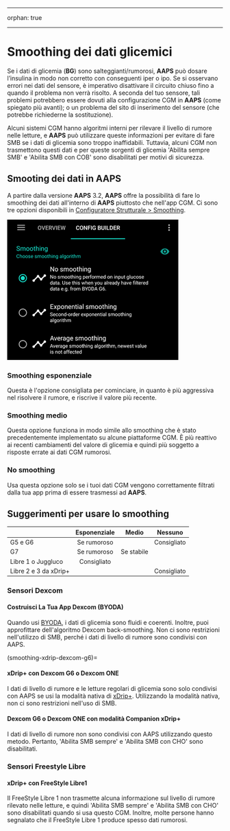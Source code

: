 - - -
orphan: true
- - -

# Smoothing dei dati glicemici

Se i dati di glicemia (**BG**) sono salteggianti/rumorosi, **AAPS** può dosare l’insulina in modo non corretto con conseguenti iper o ipo. Se si osservano errori nei dati del sensore, è imperativo disattivare il circuito chiuso fino a quando il problema non verrà risolto. A seconda del tuo sensore, tali problemi potrebbero essere dovuti alla configurazione CGM in **AAPS** (come spiegato più avanti); o un problema del sito di inserimento del sensore (che potrebbe richiederne la sostituzione).

Alcuni sistemi CGM hanno algoritmi interni per rilevare il livello di rumore nelle letture, e **AAPS** può utilizzare queste informazioni per evitare di fare SMB se i dati di glicemia sono troppo inaffidabili. Tuttavia, alcuni CGM non trasmettono questi dati e per queste sorgenti di glicemia 'Abilita sempre SMB' e 'Abilita SMB con COB' sono disabilitati per motivi di sicurezza.

## Smooting dei dati in AAPS

A partire dalla versione **AAPS** 3.2, **AAPS** offre la possibilità di fare lo smoothing dei dati all'interno di **AAPS** piuttosto che nell'app CGM. Ci sono tre opzioni disponibili in [Configuratore Strutturale > Smoothing](../SettingUpAaps/ConfigBuilder.md).

![Smoothing](../images/ConfBuild_Smoothing.png)

### Smoothing esponenziale

Questa è l'opzione consigliata per cominciare, in quanto è più aggressiva nel risolvere il rumore, e riscrive il valore più recente.

### Smoothing medio

Questa opzione funziona in modo simile allo smoothing che è stato precedentemente implementato su alcune piattaforme CGM. È più reattivo ai recenti cambiamenti del valore di glicemia e quindi più soggetto a risposte errate ai dati CGM rumorosi.

### No smoothing

Usa questa opzione solo se i tuoi dati CGM vengono correttamente filtrati dalla tua app prima di essere trasmessi ad **AAPS**.

## Suggerimenti per usare lo smoothing

|                       | Esponenziale |   Medio    |   Nessuno   |
| --------------------- |:------------:|:----------:|:-----------:|
| G5 e G6               | Se rumoroso  |            | Consigliato |
| G7                    | Se rumoroso  | Se stabile |             |
| Libre 1 o Juggluco    | Consigliato  |            |             |
| Libre 2 e 3 da xDrip+ |              |            | Consigliato |

### Sensori Dexcom

#### Costruisci La Tua App Dexcom (BYODA)
Quando usi [BYODA](#DexcomG6-if-using-g6-with-build-your-own-dexcom-app), i dati di glicemia sono fluidi e coerenti. Inoltre, puoi approfittare dell'algoritmo Dexcom back-smoothing. Non ci sono restrizioni nell'utilizzo di SMB, perché i dati di livello di rumore sono condivisi con AAPS.

(smoothing-xdrip-dexcom-g6)=
#### xDrip+ con Dexcom G6 o Dexcom ONE
I dati di livello di rumore e le letture regolari di glicemia sono solo condivisi con AAPS se usi la modalità nativa di [xDrip+](https://navid200.github.io/xDrip/docs/Native-Algorithm). Utilizzando la modalità nativa, non ci sono restrizioni nell'uso di SMB.

#### Dexcom G6 o Dexcom ONE con modalità Companion xDrip+
I dati di livello di rumore non sono condivisi con AAPS utilizzando questo metodo. Pertanto, 'Abilita SMB sempre' e 'Abilita SMB con CHO' sono disabilitati.

### Sensori Freestyle Libre

#### xDrip+ con FreeStyle Libre1
Il FreeStyle Libre 1 non trasmette alcuna informazione sul livello di rumore rilevato nelle letture, e quindi 'Abilita SMB sempre' e 'Abilita SMB con CHO' sono disabilitati quando si usa questo CGM. Inoltre, molte persone hanno segnalato che il FreeStyle Libre 1 produce spesso dati rumorosi.
